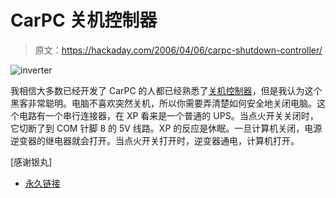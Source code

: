 # CarPC 关机控制器

> 原文：<https://hackaday.com/2006/04/06/carpc-shutdown-controller/>

![inverter](img/2016eceecb131b65a2268329f743cc9b.png)

我相信大多数已经开发了 CarPC 的人都已经熟悉了[关机控制器](http://www.mp3car.com/vbulletin/showpost.php?p=383433&postcount=21)，但是我认为这个黑客非常聪明。电脑不喜欢突然关机，所以你需要弄清楚如何安全地关闭电脑。这个电路有一个串行连接器，在 XP 看来是一个普通的 UPS。当点火开关关闭时，它切断了到 COM 针脚 8 的 5V 线路。XP 的反应是休眠。一旦计算机关闭，电源逆变器的继电器就会打开。当点火开关打开时，逆变器通电，计算机打开。

[感谢银丸]

*   [永久链接](http://www.mp3car.com/vbulletin/showpost.php?p=383433&postcount=21)